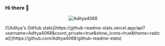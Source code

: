### Hi there 👋

<!--
**Aditya4068/Aditya4068** is a ✨ _special_ ✨ repository because its `README.md` (this file) appears on your GitHub profile.

Here are some ideas to get you started:

- 🔭 I’m currently working on ...
- 🌱 I’m currently learning ...
- 👯 I’m looking to collaborate on ...
- 🤔 I’m looking for help with ...
- 💬 Ask me about ...
- 📫 How to reach me: ...
- 😄 Pronouns: ...
- ⚡ Fun fact: ...
-->
<p align="center"> <img src="https://komarev.com/ghpvc/?username=Aditya4068&label=Profile%20views&color=0e75b6&style=flat" alt="Aditya4068" /> </p>
[![Aditya's GitHub stats](https://github-readme-stats.vercel.app/api?username=Aditya4068&count_private=true&show_icons=true&theme=radical)](https://github.com/Aditya4068/github-readme-stats)
